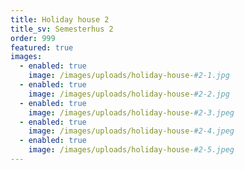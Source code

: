 ```yaml
---
title: Holiday house 2
title_sv: Semesterhus 2
order: 999
featured: true
images:
  - enabled: true
    image: /images/uploads/holiday-house-#2-1.jpg
  - enabled: true
    image: /images/uploads/holiday-house-#2-2.jpg
  - enabled: true
    image: /images/uploads/holiday-house-#2-3.jpeg
  - enabled: true
    image: /images/uploads/holiday-house-#2-4.jpeg
  - enabled: true
    image: /images/uploads/holiday-house-#2-5.jpeg
---
```



